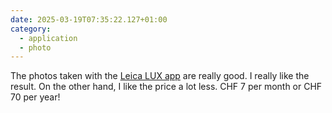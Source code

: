 ```yaml
---
date: 2025-03-19T07:35:22.127+01:00
category:
  - application
  - photo
---
```


The photos taken with the [Leica LUX app](https://leica-camera.com/en/photography/leica-apps/leica-lux) are really good. I really like the result. On the other hand, I like the price a lot less. CHF 7 per month or CHF 70 per year!

